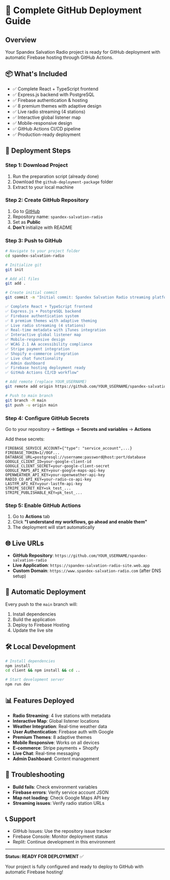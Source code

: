 
# 🚀 Complete GitHub Deployment Guide

## Overview
Your Spandex Salvation Radio project is ready for GitHub deployment with automatic Firebase hosting through GitHub Actions.

## 📦 What's Included
- ✅ Complete React + TypeScript frontend
- ✅ Express.js backend with PostgreSQL
- ✅ Firebase authentication & hosting
- ✅ 8 premium themes with adaptive design
- ✅ Live radio streaming (4 stations)
- ✅ Interactive global listener map
- ✅ Mobile-responsive design
- ✅ GitHub Actions CI/CD pipeline
- ✅ Production-ready deployment

## 🎯 Deployment Steps

### Step 1: Download Project
1. Run the preparation script (already done)
2. Download the `github-deployment-package` folder
3. Extract to your local machine

### Step 2: Create GitHub Repository
1. Go to [GitHub](https://github.com/new)
2. Repository name: `spandex-salvation-radio`
3. Set as **Public**
4. **Don't** initialize with README

### Step 3: Push to GitHub
```bash
# Navigate to your project folder
cd spandex-salvation-radio

# Initialize git
git init

# Add all files
git add .

# Create initial commit
git commit -m "Initial commit: Spandex Salvation Radio streaming platform

✅ Complete React + TypeScript frontend
✅ Express.js + PostgreSQL backend  
✅ Firebase authentication system
✅ 8 premium themes with adaptive theming
✅ Live radio streaming (4 stations)
✅ Real-time metadata with iTunes integration
✅ Interactive global listener map
✅ Mobile-responsive design
✅ WCAG 2.1 AA accessibility compliance
✅ Stripe payment integration
✅ Shopify e-commerce integration
✅ Live chat functionality
✅ Admin dashboard
✅ Firebase hosting deployment ready
✅ GitHub Actions CI/CD workflow"

# Add remote (replace YOUR_USERNAME)
git remote add origin https://github.com/YOUR_USERNAME/spandex-salvation-radio.git

# Push to main branch
git branch -M main
git push -u origin main
```

### Step 4: Configure GitHub Secrets
Go to your repository → **Settings** → **Secrets and variables** → **Actions**

Add these secrets:
```
FIREBASE_SERVICE_ACCOUNT={"type": "service_account",...}
FIREBASE_TOKEN=1//0GF...
DATABASE_URL=postgresql://username:password@host:port/database
GOOGLE_CLIENT_ID=your-google-client-id
GOOGLE_CLIENT_SECRET=your-google-client-secret
GOOGLE_MAPS_API_KEY=your-google-maps-api-key
OPENWEATHER_API_KEY=your-openweather-api-key
RADIO_CO_API_KEY=your-radio-co-api-key
LASTFM_API_KEY=your-lastfm-api-key
STRIPE_SECRET_KEY=sk_test_...
STRIPE_PUBLISHABLE_KEY=pk_test_...
```

### Step 5: Enable GitHub Actions
1. Go to **Actions** tab
2. Click **"I understand my workflows, go ahead and enable them"**
3. The deployment will start automatically

## 🌐 Live URLs
- **GitHub Repository**: `https://github.com/YOUR_USERNAME/spandex-salvation-radio`
- **Live Application**: `https://spandex-salvation-radio-site.web.app`
- **Custom Domain**: `https://www.spandex-salvation-radio.com` (after DNS setup)

## 🔄 Automatic Deployment
Every push to the `main` branch will:
1. Install dependencies
2. Build the application
3. Deploy to Firebase Hosting
4. Update the live site

## 🛠️ Local Development
```bash
# Install dependencies
npm install
cd client && npm install && cd ..

# Start development server
npm run dev
```

## 📊 Features Deployed
- **Radio Streaming**: 4 live stations with metadata
- **Interactive Map**: Global listener locations
- **Weather Integration**: Real-time weather data
- **User Authentication**: Firebase auth with Google
- **Premium Themes**: 8 adaptive themes
- **Mobile Responsive**: Works on all devices
- **E-commerce**: Stripe payments + Shopify
- **Live Chat**: Real-time messaging
- **Admin Dashboard**: Content management

## 🚨 Troubleshooting
- **Build fails**: Check environment variables
- **Firebase errors**: Verify service account JSON
- **Map not loading**: Check Google Maps API key
- **Streaming issues**: Verify radio station URLs

## 📞 Support
- GitHub Issues: Use the repository issue tracker
- Firebase Console: Monitor deployment status
- Replit: Continue development in this environment

---

**Status: READY FOR DEPLOYMENT** ✅

Your project is fully configured and ready to deploy to GitHub with automatic Firebase hosting!

